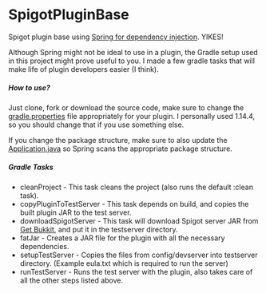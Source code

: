 # SpigotPluginBase

Spigot plugin base using [Spring for dependency injection](https://github.com/Alan-Gomes/mcspring-boot). YIKES!

Although Spring might not be ideal to use in a plugin, the Gradle setup used in this project might prove useful to you.
I made a few gradle tasks that will make life of plugin developers easier (I think).

##### How to use?
Just clone, fork or download the source code, make sure to change the [gradle.properties](/gradle.properties) file appropriately for your plugin. I personally used 1.14.4, so you should change that if you use something else.

If you change the package structure, make sure to also update the [Application.java](/src/main/java/io/nozemi/minecraft/Application.java) so Spring scans the appropriate package structure.

##### Gradle Tasks
- cleanProject - This task cleans the project (also runs the default :clean task).
- copyPluginToTestServer - This task depends on build, and copies the built plugin JAR to the test server.
- downloadSpigotServer - This task will download Spigot server JAR from [Get Bukkit](https://getbukkit.org/), and put it in the testserver directory.
- fatJar - Creates a JAR file for the plugin with all the necessary dependencies.
- setupTestServer - Copies the files from config/devserver into testserver directory. (Example eula.txt which is required to run the server)
- runTestServer - Runs the test server with the plugin, also takes care of all the other steps listed above.

